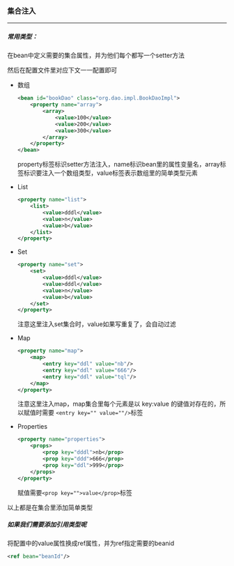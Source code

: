 ### 集合注入

-------------

##### 常用类型：

在bean中定义需要的集合属性，并为他们每个都写一个setter方法

然后在配置文件里对应下文一一配置即可

- 数组

  ```xml
  <bean id="bookDao" class="org.dao.impl.BookDaoImpl">
      <property name="array">
          <array>
              <value>100</value>
              <value>200</value>
              <value>300</value>
          </array>
      </property>
  </bean>
  ```

  property标签标识setter方法注入，name标识bean里的属性变量名，array标签标识要注入一个数组类型，value标签表示数组里的简单类型元素

- List

  ```xml
  <property name="list">
      <list>
          <value>dddl</value>
          <value>n</value>
          <value>b</value>
      </list>
  </property>
  ```

- Set

  ```xml
  <property name="set">
      <set>
          <value>dddl</value>
          <value>dddl</value>
          <value>n</value>
          <value>b</value>
      </set>
  </property>
  ```

  注意这里注入set集合时，value如果写重复了，会自动过滤

- Map

  ```xml
  <property name="map">
      <map>
          <entry key="ddl" value="nb"/>
          <entry key="ddl" value="666"/>
          <entry key="ddl" value="tql"/>
      </map>
  </property>
  ```

  注意这里注入map，map集合里每个元素是以 key:value 的键值对存在的，所以赋值时需要 `<entry key="" value=""/>`标签

- Properties

  ```xml
  <property name="properties">
      <props>
          <prop key="dddl">nb</prop>
          <prop key="ddd">666</prop>
          <prop key="ddl">999</prop>
      </props>
  </property>
  ```

  赋值需要`<prop key="">value</prop>`标签

以上都是在集合里添加简单类型

##### 如果我们需要添加引用类型呢

将配置中的value属性换成ref属性，并为ref指定需要的beanid

```xml
<ref bean="beanId"/>
```

